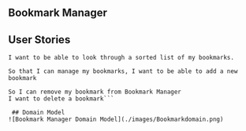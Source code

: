  ## Bookmark Manager

 ## User Stories
```As a user,
I want to be able to look through a sorted list of my bookmarks.
```

```As a user,
So that I can manage my bookmarks, I want to be able to add a new bookmark
```

```As a user
So I can remove my bookmark from Bookmark Manager
I want to delete a bookmark```

 ## Domain Model
![Bookmark Manager Domain Model](./images/Bookmarkdomain.png)
